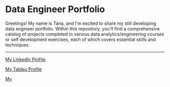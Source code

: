 # Data Engineer Portfolio

Greetings! My name is Tana, and I'm excited to share my still developing data engineer portfolio. Within this repository, you'll find a comprehensive catalog of projects completed in various data analytics/engineering courses or self development exercises, each of which covers essential skills and techniques.

---
[My LinkedIn Profile](https://www.linkedin.com/in/tanatswadzumbunu/ "Tanatswa LinkedIn").

[My Tableu Profile](https://public.tableau.com/app/profile/tanatswa.dzumbunu/vizzes "Tanatswa Tableu")

[My]("")
